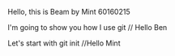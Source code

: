 Hello, this is Beam by Mint 60160215

I'm going to show you how I use git // Hello Ben


Let's start with git init //Hello Mint
